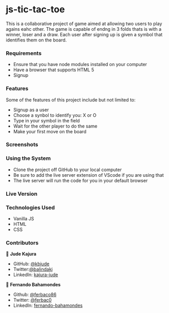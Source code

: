 # js-tic-tac-toe
This is a collaborative project of game aimed at allowing two users to play agains eahc other. The game is capable of endng in 3 folds thats is with a winner, loser and a draw. Each user after signing up is given a symbol that identifies them on the board.

### Requirements
  - Ensure that you have node modules installed on your computer
  - Have a browser that supports HTML 5
  - Signup
  
### Features
Some of the features of this project include but not limited to:

  - Signup as a user
  - Choose a synbol to identify you: X or O
  - Type in your symbol in the field
  - Wait for the other player to do the same
  - Make your first move on the board

### Screenshots


### Using the System
- Clone the project off GitHub to your local computer
- Be sure to add the live server extension of VScode if you are using that
- The live server will run the code for you in your default browser

### Live Version



### Technologies Used

- Vanilla JS
- HTML
- CSS

### Contributors

👤 **Jude Kajura**

- GitHub: [@kbjude](https://github.com/kbjude)
- Twitter:[@balindakj](https://twitter.com/balindakj)
- LinkedIn: [kajura-jude](https://www.linkedin.com/feed/)

👤 **Fernando Bahamondes**

- Github: [@ferbaco86](https://github.com/ferbaco86)
- Twitter: [@ferbac0](https://twitter.com/ferbac0)
- LinkedIn: [fernando-bahamondes](https://www.linkedin.com/in/fernando-bahamondes-correa)

